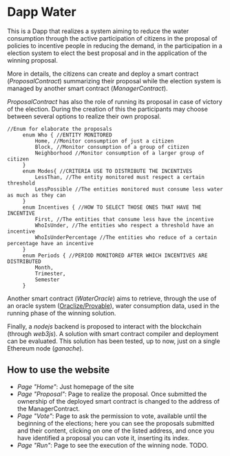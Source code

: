 # Dapp Water

This is a Dapp that realizes a system aiming to reduce
the water consumption through the active participation of citizens
in the proposal of policies to incentive people in reducing the demand,
in the participation in a election system to elect the best proposal and
in the application of the winning proposal.

More in details, the citizens can create and deploy a smart contract (*ProposalContract*)
summarizing their proposal while the election system is managed by another smart contract
(*ManagerContract*). 

*ProposalContract* has also the role of running its 
proposal in case of victory of the election. During the creation of this
the participants may choose between several options to realize their own
proposal. 

```[Solidity]
//Enum for elaborate the proposals
     enum Who { //ENTITY MONITORED
         Home, //Monitor consumption of just a citizen
         Block, //Monitor consumption of a group of citizen
         Neighborhood //Monitor consumption of a larger group of citizen
     }
     enum Modes{ //CRITERIA USE TO DISTRIBUTE THE INCENTIVES
         LessThan, //The entity monitored must respect a certain threshold
         LessPossible //The entities monitored must consume less water as much as they can
     }
     enum Incentives { //HOW TO SELECT THOSE ONES THAT HAVE THE INCENTIVE
         First, //The entities that consume less have the incentive
         WhoIsUnder, //The entities who respect a threshold have an incentive
         WhoIsUnderPercentage //The entities who reduce of a certain percentage have an incentive
     }
     enum Periods { //PERIOD MONITORED AFTER WHICH INCENTIVES ARE DISTRIBUTED
         Month,
         Trimester,
         Semester
     }
```  

Another smart contract (*WaterOracle*) aims to retrieve, through the
use of an oracle system ([Oraclize/Provable](https://provable.xyz/)), water
consumption data, used in the running phase of the winning solution.

Finally, a *nodejs* backend is proposed to interact with the blockchain (through *web3js*).
A solution with smart contract compiler and deployment can be evaluated. 
This solution has been tested, up to now, just on a single Ethereum node (*ganache*).

## How to use the website

* *Page "Home"*: Just homepage of the site
* *Page "Proposal"*: Page to realize the proposal. Once submitted the ownership of the deployed smart contract is changed to the address of the ManagerContract.
* *Page "Vote"*: Page to ask the permission to vote, available until the beginning of the elections; here you can see the proposals submitted and their content, clicking on one of the listed address, and once you have identified a proposal you can vote it, inserting its index. 
* *Page "Run"*: Page to see the execution of the winning node. TODO.
